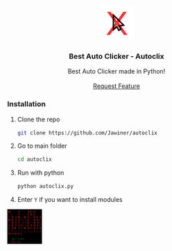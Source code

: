 
<a name="readme-top"></a>






<br />
<div align="center">
  <a href="https://github.com/othneildrew/Best-README-Template">
    <img src="github/x.png" alt="Logo" width="80" height="80">
  </a>

  <h3 align="center">Best Auto Clicker - Autoclix</h3>

  <p align="center">
    Best Auto Clicker made in Python!
    <br />
    <br />
    <a href="https://github.com/othneildrew/Best-README-Template/issues/new?labels=enhancement&template=feature-request---.md">Request Feature</a>
  </p>
</div>




### Installation
1. Clone the repo
   ```sh
   git clone https://github.com/Jawiner/autoclix
   ```
2. Go to main folder
   ```sh
   cd autoclix
   ```
3. Run with python
   ```sh
   python autoclix.py
   ```
4. Enter ``Y`` if you want to install modules


<img src="github/e.png" alt="Logo" width="80" height="80">
